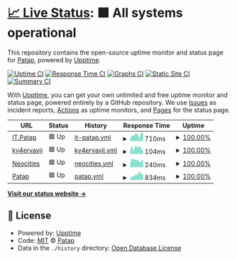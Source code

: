 # [📈 Live Status](https://Ky4eryavii-Pon4o.github.io/web-uptime): <!--live status--> **🟩 All systems operational**

This repository contains the open-source uptime monitor and status page for [Patap](https://it.patap.org.ua), powered by [Upptime](https://github.com/upptime/upptime).

[![Uptime CI](https://github.com/Ky4eryavii-Pon4o/web-uptime/workflows/Uptime%20CI/badge.svg)](https://github.com/Ky4eryavii-Pon4o/web-uptime/actions?query=workflow%3A%22Uptime+CI%22)
[![Response Time CI](https://github.com/Ky4eryavii-Pon4o/web-uptime/workflows/Response%20Time%20CI/badge.svg)](https://github.com/Ky4eryavii-Pon4o/web-uptime/actions?query=workflow%3A%22Response+Time+CI%22)
[![Graphs CI](https://github.com/Ky4eryavii-Pon4o/web-uptime/workflows/Graphs%20CI/badge.svg)](https://github.com/Ky4eryavii-Pon4o/web-uptime/actions?query=workflow%3A%22Graphs+CI%22)
[![Static Site CI](https://github.com/Ky4eryavii-Pon4o/web-uptime/workflows/Static%20Site%20CI/badge.svg)](https://github.com/Ky4eryavii-Pon4o/web-uptime/actions?query=workflow%3A%22Static+Site+CI%22)
[![Summary CI](https://github.com/Ky4eryavii-Pon4o/web-uptime/workflows/Summary%20CI/badge.svg)](https://github.com/Ky4eryavii-Pon4o/web-uptime/actions?query=workflow%3A%22Summary+CI%22)

With [Upptime](https://upptime.js.org), you can get your own unlimited and free uptime monitor and status page, powered entirely by a GitHub repository. We use [Issues](https://github.com/Ky4eryavii-Pon4o/web-uptime/issues) as incident reports, [Actions](https://github.com/Ky4eryavii-Pon4o/web-uptime/actions) as uptime monitors, and [Pages](https://Ky4eryavii-Pon4o.github.io/web-uptime) for the status page.

<!--start: status pages-->
<!-- This summary is generated by Upptime (https://github.com/upptime/upptime) -->
<!-- Do not edit this manually, your changes will be overwritten -->
<!-- prettier-ignore -->
| URL | Status | History | Response Time | Uptime |
| --- | ------ | ------- | ------------- | ------ |
| <img alt="" src="https://it.patap.org.ua/favicon.png" height="13"> [IT.Patap](https://it.patap.org.ua) | 🟩 Up | [it-patap.yml](https://github.com/Ky4eryavii-Pon4o/web-uptime/commits/HEAD/history/it-patap.yml) | <details><summary><img alt="Response time graph" src="./graphs/it-patap/response-time-week.png" height="20"> 710ms</summary><br><a href="https://Ky4eryavii-Pon4o.github.io/web-uptime/history/it-patap"><img alt="Response time 660" src="https://img.shields.io/endpoint?url=https%3A%2F%2Fraw.githubusercontent.com%2FKy4eryavii-Pon4o%2Fweb-uptime%2FHEAD%2Fapi%2Fit-patap%2Fresponse-time.json"></a><br><a href="https://Ky4eryavii-Pon4o.github.io/web-uptime/history/it-patap"><img alt="24-hour response time 939" src="https://img.shields.io/endpoint?url=https%3A%2F%2Fraw.githubusercontent.com%2FKy4eryavii-Pon4o%2Fweb-uptime%2FHEAD%2Fapi%2Fit-patap%2Fresponse-time-day.json"></a><br><a href="https://Ky4eryavii-Pon4o.github.io/web-uptime/history/it-patap"><img alt="7-day response time 710" src="https://img.shields.io/endpoint?url=https%3A%2F%2Fraw.githubusercontent.com%2FKy4eryavii-Pon4o%2Fweb-uptime%2FHEAD%2Fapi%2Fit-patap%2Fresponse-time-week.json"></a><br><a href="https://Ky4eryavii-Pon4o.github.io/web-uptime/history/it-patap"><img alt="30-day response time 729" src="https://img.shields.io/endpoint?url=https%3A%2F%2Fraw.githubusercontent.com%2FKy4eryavii-Pon4o%2Fweb-uptime%2FHEAD%2Fapi%2Fit-patap%2Fresponse-time-month.json"></a><br><a href="https://Ky4eryavii-Pon4o.github.io/web-uptime/history/it-patap"><img alt="1-year response time 696" src="https://img.shields.io/endpoint?url=https%3A%2F%2Fraw.githubusercontent.com%2FKy4eryavii-Pon4o%2Fweb-uptime%2FHEAD%2Fapi%2Fit-patap%2Fresponse-time-year.json"></a></details> | <details><summary><a href="https://Ky4eryavii-Pon4o.github.io/web-uptime/history/it-patap">100.00%</a></summary><a href="https://Ky4eryavii-Pon4o.github.io/web-uptime/history/it-patap"><img alt="All-time uptime 99.83%" src="https://img.shields.io/endpoint?url=https%3A%2F%2Fraw.githubusercontent.com%2FKy4eryavii-Pon4o%2Fweb-uptime%2FHEAD%2Fapi%2Fit-patap%2Fuptime.json"></a><br><a href="https://Ky4eryavii-Pon4o.github.io/web-uptime/history/it-patap"><img alt="24-hour uptime 100.00%" src="https://img.shields.io/endpoint?url=https%3A%2F%2Fraw.githubusercontent.com%2FKy4eryavii-Pon4o%2Fweb-uptime%2FHEAD%2Fapi%2Fit-patap%2Fuptime-day.json"></a><br><a href="https://Ky4eryavii-Pon4o.github.io/web-uptime/history/it-patap"><img alt="7-day uptime 100.00%" src="https://img.shields.io/endpoint?url=https%3A%2F%2Fraw.githubusercontent.com%2FKy4eryavii-Pon4o%2Fweb-uptime%2FHEAD%2Fapi%2Fit-patap%2Fuptime-week.json"></a><br><a href="https://Ky4eryavii-Pon4o.github.io/web-uptime/history/it-patap"><img alt="30-day uptime 100.00%" src="https://img.shields.io/endpoint?url=https%3A%2F%2Fraw.githubusercontent.com%2FKy4eryavii-Pon4o%2Fweb-uptime%2FHEAD%2Fapi%2Fit-patap%2Fuptime-month.json"></a><br><a href="https://Ky4eryavii-Pon4o.github.io/web-uptime/history/it-patap"><img alt="1-year uptime 99.46%" src="https://img.shields.io/endpoint?url=https%3A%2F%2Fraw.githubusercontent.com%2FKy4eryavii-Pon4o%2Fweb-uptime%2FHEAD%2Fapi%2Fit-patap%2Fuptime-year.json"></a></details>
| <img alt="" src="https://icons.duckduckgo.com/ip3/ky4eryavii-pon4o.github.io.ico" height="13"> [ky4eryavii](https://ky4eryavii-pon4o.github.io/) | 🟩 Up | [ky4eryavii.yml](https://github.com/Ky4eryavii-Pon4o/web-uptime/commits/HEAD/history/ky4eryavii.yml) | <details><summary><img alt="Response time graph" src="./graphs/ky4eryavii/response-time-week.png" height="20"> 104ms</summary><br><a href="https://Ky4eryavii-Pon4o.github.io/web-uptime/history/ky4eryavii"><img alt="Response time 110" src="https://img.shields.io/endpoint?url=https%3A%2F%2Fraw.githubusercontent.com%2FKy4eryavii-Pon4o%2Fweb-uptime%2FHEAD%2Fapi%2Fky4eryavii%2Fresponse-time.json"></a><br><a href="https://Ky4eryavii-Pon4o.github.io/web-uptime/history/ky4eryavii"><img alt="24-hour response time 48" src="https://img.shields.io/endpoint?url=https%3A%2F%2Fraw.githubusercontent.com%2FKy4eryavii-Pon4o%2Fweb-uptime%2FHEAD%2Fapi%2Fky4eryavii%2Fresponse-time-day.json"></a><br><a href="https://Ky4eryavii-Pon4o.github.io/web-uptime/history/ky4eryavii"><img alt="7-day response time 104" src="https://img.shields.io/endpoint?url=https%3A%2F%2Fraw.githubusercontent.com%2FKy4eryavii-Pon4o%2Fweb-uptime%2FHEAD%2Fapi%2Fky4eryavii%2Fresponse-time-week.json"></a><br><a href="https://Ky4eryavii-Pon4o.github.io/web-uptime/history/ky4eryavii"><img alt="30-day response time 122" src="https://img.shields.io/endpoint?url=https%3A%2F%2Fraw.githubusercontent.com%2FKy4eryavii-Pon4o%2Fweb-uptime%2FHEAD%2Fapi%2Fky4eryavii%2Fresponse-time-month.json"></a><br><a href="https://Ky4eryavii-Pon4o.github.io/web-uptime/history/ky4eryavii"><img alt="1-year response time 117" src="https://img.shields.io/endpoint?url=https%3A%2F%2Fraw.githubusercontent.com%2FKy4eryavii-Pon4o%2Fweb-uptime%2FHEAD%2Fapi%2Fky4eryavii%2Fresponse-time-year.json"></a></details> | <details><summary><a href="https://Ky4eryavii-Pon4o.github.io/web-uptime/history/ky4eryavii">100.00%</a></summary><a href="https://Ky4eryavii-Pon4o.github.io/web-uptime/history/ky4eryavii"><img alt="All-time uptime 100.00%" src="https://img.shields.io/endpoint?url=https%3A%2F%2Fraw.githubusercontent.com%2FKy4eryavii-Pon4o%2Fweb-uptime%2FHEAD%2Fapi%2Fky4eryavii%2Fuptime.json"></a><br><a href="https://Ky4eryavii-Pon4o.github.io/web-uptime/history/ky4eryavii"><img alt="24-hour uptime 100.00%" src="https://img.shields.io/endpoint?url=https%3A%2F%2Fraw.githubusercontent.com%2FKy4eryavii-Pon4o%2Fweb-uptime%2FHEAD%2Fapi%2Fky4eryavii%2Fuptime-day.json"></a><br><a href="https://Ky4eryavii-Pon4o.github.io/web-uptime/history/ky4eryavii"><img alt="7-day uptime 100.00%" src="https://img.shields.io/endpoint?url=https%3A%2F%2Fraw.githubusercontent.com%2FKy4eryavii-Pon4o%2Fweb-uptime%2FHEAD%2Fapi%2Fky4eryavii%2Fuptime-week.json"></a><br><a href="https://Ky4eryavii-Pon4o.github.io/web-uptime/history/ky4eryavii"><img alt="30-day uptime 100.00%" src="https://img.shields.io/endpoint?url=https%3A%2F%2Fraw.githubusercontent.com%2FKy4eryavii-Pon4o%2Fweb-uptime%2FHEAD%2Fapi%2Fky4eryavii%2Fuptime-month.json"></a><br><a href="https://Ky4eryavii-Pon4o.github.io/web-uptime/history/ky4eryavii"><img alt="1-year uptime 100.00%" src="https://img.shields.io/endpoint?url=https%3A%2F%2Fraw.githubusercontent.com%2FKy4eryavii-Pon4o%2Fweb-uptime%2FHEAD%2Fapi%2Fky4eryavii%2Fuptime-year.json"></a></details>
| <img alt="" src="https://patap.neocities.org/assets/favicon.png" height="13"> [Neocities](https://patap.neocities.org/) | 🟩 Up | [neocities.yml](https://github.com/Ky4eryavii-Pon4o/web-uptime/commits/HEAD/history/neocities.yml) | <details><summary><img alt="Response time graph" src="./graphs/neocities/response-time-week.png" height="20"> 240ms</summary><br><a href="https://Ky4eryavii-Pon4o.github.io/web-uptime/history/neocities"><img alt="Response time 314" src="https://img.shields.io/endpoint?url=https%3A%2F%2Fraw.githubusercontent.com%2FKy4eryavii-Pon4o%2Fweb-uptime%2FHEAD%2Fapi%2Fneocities%2Fresponse-time.json"></a><br><a href="https://Ky4eryavii-Pon4o.github.io/web-uptime/history/neocities"><img alt="24-hour response time 272" src="https://img.shields.io/endpoint?url=https%3A%2F%2Fraw.githubusercontent.com%2FKy4eryavii-Pon4o%2Fweb-uptime%2FHEAD%2Fapi%2Fneocities%2Fresponse-time-day.json"></a><br><a href="https://Ky4eryavii-Pon4o.github.io/web-uptime/history/neocities"><img alt="7-day response time 240" src="https://img.shields.io/endpoint?url=https%3A%2F%2Fraw.githubusercontent.com%2FKy4eryavii-Pon4o%2Fweb-uptime%2FHEAD%2Fapi%2Fneocities%2Fresponse-time-week.json"></a><br><a href="https://Ky4eryavii-Pon4o.github.io/web-uptime/history/neocities"><img alt="30-day response time 253" src="https://img.shields.io/endpoint?url=https%3A%2F%2Fraw.githubusercontent.com%2FKy4eryavii-Pon4o%2Fweb-uptime%2FHEAD%2Fapi%2Fneocities%2Fresponse-time-month.json"></a><br><a href="https://Ky4eryavii-Pon4o.github.io/web-uptime/history/neocities"><img alt="1-year response time 364" src="https://img.shields.io/endpoint?url=https%3A%2F%2Fraw.githubusercontent.com%2FKy4eryavii-Pon4o%2Fweb-uptime%2FHEAD%2Fapi%2Fneocities%2Fresponse-time-year.json"></a></details> | <details><summary><a href="https://Ky4eryavii-Pon4o.github.io/web-uptime/history/neocities">100.00%</a></summary><a href="https://Ky4eryavii-Pon4o.github.io/web-uptime/history/neocities"><img alt="All-time uptime 99.94%" src="https://img.shields.io/endpoint?url=https%3A%2F%2Fraw.githubusercontent.com%2FKy4eryavii-Pon4o%2Fweb-uptime%2FHEAD%2Fapi%2Fneocities%2Fuptime.json"></a><br><a href="https://Ky4eryavii-Pon4o.github.io/web-uptime/history/neocities"><img alt="24-hour uptime 100.00%" src="https://img.shields.io/endpoint?url=https%3A%2F%2Fraw.githubusercontent.com%2FKy4eryavii-Pon4o%2Fweb-uptime%2FHEAD%2Fapi%2Fneocities%2Fuptime-day.json"></a><br><a href="https://Ky4eryavii-Pon4o.github.io/web-uptime/history/neocities"><img alt="7-day uptime 100.00%" src="https://img.shields.io/endpoint?url=https%3A%2F%2Fraw.githubusercontent.com%2FKy4eryavii-Pon4o%2Fweb-uptime%2FHEAD%2Fapi%2Fneocities%2Fuptime-week.json"></a><br><a href="https://Ky4eryavii-Pon4o.github.io/web-uptime/history/neocities"><img alt="30-day uptime 100.00%" src="https://img.shields.io/endpoint?url=https%3A%2F%2Fraw.githubusercontent.com%2FKy4eryavii-Pon4o%2Fweb-uptime%2FHEAD%2Fapi%2Fneocities%2Fuptime-month.json"></a><br><a href="https://Ky4eryavii-Pon4o.github.io/web-uptime/history/neocities"><img alt="1-year uptime 99.90%" src="https://img.shields.io/endpoint?url=https%3A%2F%2Fraw.githubusercontent.com%2FKy4eryavii-Pon4o%2Fweb-uptime%2FHEAD%2Fapi%2Fneocities%2Fuptime-year.json"></a></details>
| <img alt="" src="https://icons.duckduckgo.com/ip3/patap.org.ua.ico" height="13"> [Patap](https://patap.org.ua) | 🟩 Up | [patap.yml](https://github.com/Ky4eryavii-Pon4o/web-uptime/commits/HEAD/history/patap.yml) | <details><summary><img alt="Response time graph" src="./graphs/patap/response-time-week.png" height="20"> 834ms</summary><br><a href="https://Ky4eryavii-Pon4o.github.io/web-uptime/history/patap"><img alt="Response time 1056" src="https://img.shields.io/endpoint?url=https%3A%2F%2Fraw.githubusercontent.com%2FKy4eryavii-Pon4o%2Fweb-uptime%2FHEAD%2Fapi%2Fpatap%2Fresponse-time.json"></a><br><a href="https://Ky4eryavii-Pon4o.github.io/web-uptime/history/patap"><img alt="24-hour response time 817" src="https://img.shields.io/endpoint?url=https%3A%2F%2Fraw.githubusercontent.com%2FKy4eryavii-Pon4o%2Fweb-uptime%2FHEAD%2Fapi%2Fpatap%2Fresponse-time-day.json"></a><br><a href="https://Ky4eryavii-Pon4o.github.io/web-uptime/history/patap"><img alt="7-day response time 834" src="https://img.shields.io/endpoint?url=https%3A%2F%2Fraw.githubusercontent.com%2FKy4eryavii-Pon4o%2Fweb-uptime%2FHEAD%2Fapi%2Fpatap%2Fresponse-time-week.json"></a><br><a href="https://Ky4eryavii-Pon4o.github.io/web-uptime/history/patap"><img alt="30-day response time 866" src="https://img.shields.io/endpoint?url=https%3A%2F%2Fraw.githubusercontent.com%2FKy4eryavii-Pon4o%2Fweb-uptime%2FHEAD%2Fapi%2Fpatap%2Fresponse-time-month.json"></a><br><a href="https://Ky4eryavii-Pon4o.github.io/web-uptime/history/patap"><img alt="1-year response time 1025" src="https://img.shields.io/endpoint?url=https%3A%2F%2Fraw.githubusercontent.com%2FKy4eryavii-Pon4o%2Fweb-uptime%2FHEAD%2Fapi%2Fpatap%2Fresponse-time-year.json"></a></details> | <details><summary><a href="https://Ky4eryavii-Pon4o.github.io/web-uptime/history/patap">100.00%</a></summary><a href="https://Ky4eryavii-Pon4o.github.io/web-uptime/history/patap"><img alt="All-time uptime 99.11%" src="https://img.shields.io/endpoint?url=https%3A%2F%2Fraw.githubusercontent.com%2FKy4eryavii-Pon4o%2Fweb-uptime%2FHEAD%2Fapi%2Fpatap%2Fuptime.json"></a><br><a href="https://Ky4eryavii-Pon4o.github.io/web-uptime/history/patap"><img alt="24-hour uptime 100.00%" src="https://img.shields.io/endpoint?url=https%3A%2F%2Fraw.githubusercontent.com%2FKy4eryavii-Pon4o%2Fweb-uptime%2FHEAD%2Fapi%2Fpatap%2Fuptime-day.json"></a><br><a href="https://Ky4eryavii-Pon4o.github.io/web-uptime/history/patap"><img alt="7-day uptime 100.00%" src="https://img.shields.io/endpoint?url=https%3A%2F%2Fraw.githubusercontent.com%2FKy4eryavii-Pon4o%2Fweb-uptime%2FHEAD%2Fapi%2Fpatap%2Fuptime-week.json"></a><br><a href="https://Ky4eryavii-Pon4o.github.io/web-uptime/history/patap"><img alt="30-day uptime 100.00%" src="https://img.shields.io/endpoint?url=https%3A%2F%2Fraw.githubusercontent.com%2FKy4eryavii-Pon4o%2Fweb-uptime%2FHEAD%2Fapi%2Fpatap%2Fuptime-month.json"></a><br><a href="https://Ky4eryavii-Pon4o.github.io/web-uptime/history/patap"><img alt="1-year uptime 96.90%" src="https://img.shields.io/endpoint?url=https%3A%2F%2Fraw.githubusercontent.com%2FKy4eryavii-Pon4o%2Fweb-uptime%2FHEAD%2Fapi%2Fpatap%2Fuptime-year.json"></a></details>

<!--end: status pages-->

[**Visit our status website →**](https://Ky4eryavii-Pon4o.github.io/web-uptime)

## 📄 License

- Powered by: [Upptime](https://github.com/upptime/upptime)
- Code: [MIT](./LICENSE) © [Patap](https://it.patap.org.ua)
- Data in the `./history` directory: [Open Database License](https://opendatacommons.org/licenses/odbl/1-0/)
